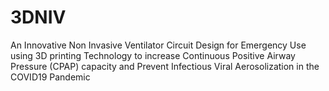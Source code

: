 # 3DNIV
An Innovative Non Invasive Ventilator Circuit Design for Emergency Use using 3D printing Technology to increase Continuous Positive Airway Pressure (CPAP) capacity and Prevent Infectious Viral Aerosolization in the COVID19 Pandemic

